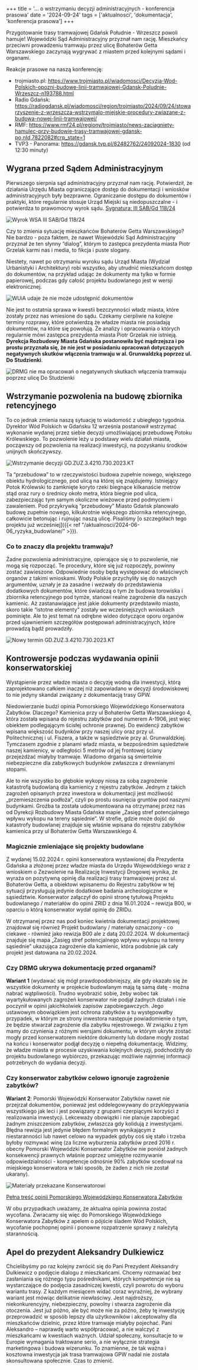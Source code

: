 +++
title = '... o wstrzymaniu decyzji administracyjnych - konferencja prasowa'
date = '2024-09-24'
tags = ['aktualnosci', 'dokumentacja', 'konferencja prasowa']
+++

Przygotowanie trasy tramwajowej Gdańsk Południe - Wrzeszcz powoli hamuje!
Wojewódzki Sąd Administracyjny przyznał nam rację. Mieszkańcy przeciwni prowadzeniu tramwaju przez ulicę Bohaterów Getta Warszawskiego zaczynają wygrywać z miastem przed kolejnymi sądami i organami. 

<!--more-->

Reakcje prasowe na naszą konferencję:
* trojmiasto.pl: https://www.trojmiasto.pl/wiadomosci/Decyzja-Wod-Polskich-opozni-budowe-linii-tramwajowej-Gdansk-Poludnie-Wrzeszcz-n193788.html
* Radio Gdańsk: https://radiogdansk.pl/wiadomosci/region/trojmiasto/2024/09/24/stowarzyszenie-z-wrzeszcza-wstrzymalo-miejskie-procedury-zwiazane-z-budowa-nowej-linii-tramwajowej/
* RMF: https://www.rmf24.pl/regiony/trojmiasto/news-zaciagniety-hamulec-przy-budowie-trasy-tramwajowej-gdansk-po,nId,7822082#crp_state=1
* TVP3 - Panorama: https://gdansk.tvp.pl/82482762/24092024-1830 (od 12:30 minuty)

## Wygrana przed Sądem Administracyjnym

Pierwszego sierpnia sąd administracyjny przyznał nam rację. Potwierdził, że działania Urzędu Miasta ograniczające dostęp do dokumentacji i wniosków administracyjnych były bezprawne. Ograniczanie dostępu do dokumentów i praktyki, które regularnie stosuje Urząd Miejski są niedopuszczalne - i potwierdza to prawomocny wyrok sądu. 
[Sygnatura: III SAB/Gd 118/24](https://orzeczenia.nsa.gov.pl/doc/9F89CDBA22)

![Wyrok WSA III SAB/Gd 118/24](WSA-wyrok.jpg)

Czy to zmienia sytuację mieszkańców Bohaterów Getta Warszawskiego? 
Nie bardzo - poza faktem, że nawet Wojewódzki Sąd Administracyjny przyznał że ten słynny “dialog”, którym to zastępca prezydenta miasta Piotr Grzelak karmi nas i media, to fikcja i puste slogany.

Niestety, nawet po otrzymaniu wyroku sądu Urząd Miasta (Wydział Urbanistyki i Architektury) robi wszystko, aby utrudnić mieszkańcom dostęp do dokumentów, na przykład udając że dokumenty ma tylko w formie papierowej, podczas gdy całość projektu budowlanego jest w wersji elektronicznej. 

![WUiA udaje że nie może udostępnić dokumentów](WUiA-dokumenty_papierowe.png)

Nie jest to ostatnia sprawa w kwestii bezczynności władz miasta, które zostały przez nas wniesione do sądu. Czekamy cierpliwie na kolejne terminy rozprawy, które potwierdzą że władze miasta nie posiadają dokumentów, na które się powołują. Że analizy i opracowania o których regularnie mówi zastępca prezydenta miasta Piotr Grzelak nie istnieją. 
**Dyrekcja Rozbudowy Miasta Gdańska postanowiła być mądrzejsza i po prostu przyznała się, że nie jest w posiadaniu opracowań dotyczących negatywnych skutków włączenia tramwaju w al. Grunwaldzką poprzez ul. Do Studzienki**. 

![DRMG nie ma opracowań o negatywnych skutkach włączenia tramwaju poprzez ulicę Do Studzienki](brak_opracowan_o_negatywnych_skutkach_do_studzienki.png)

## Wstrzymanie pozwolenia na budowę zbiornika retencyjnego

To co jednak zmienia naszą sytuację to wiadomość z ubiegłego tygodnia. Dyrektor Wód Polskich w Gdańsku 12 września postanowił wstrzymać wykonanie wydanej przez siebie decyzji umożliwiającej przebudowę Potoku Królewskiego. To pozwolenie leży u podstawy wielu działań miasta, począwszy od pozwolenia na realizacji inwestycji, na pozyskaniu środków unijnych skończywszy. 

![Wstrzymanie decyzji GD.ZUZ.3.4210.730.2023.KT](wody-polskie_wstrzymanie_decyzji.jpg)

Ta “przebudowa” to w rzeczywistości budowa zupełnie nowego, większego obiektu hydrologicznego, pod ulicą na której się znajdujemy. Istniejący Potok Królewski to zamknięte koryto rzeki biegnące kilkanaście metrów stąd oraz rury o średnicy około metra, która biegnie pod ulica, zabezpieczając tym samym okoliczne wieżowce przed podmyciem i zawaleniem. 
Pod przykrywką “przebudowy” Miasto Gdańsk planowało budowę zupełnie nowego, kilkukrotnie większego zbiornika retencyjnego, całkowicie betonując i rujnując naszą ulicę. Pisaliśmy [o szczegółach tego projektu już wcześniej]({{< ref "/aktualnosci/2024-06-06_ryzyka_budowlane/" >}}).

### Co to znaczy dla projektu tramwaju? 

Żadne pozwolenia administracyjne, opierające się o to pozwolenie, nie mogą się rozpocząć. Te procedury, które się już rozpoczęły, powinny zostać zawieszone. Odpowiednie osoby będą występować do właściwych organów z takimi wnioskami. 
Wody Polskie przychyliły się do naszych argumentów, uznały je za zasadne i wezwały do przedstawienia dodatkowych dokumentów, które świadczą o tym że budowa torowiska i zbiornika retencyjnego pod tymże, stanowi realne zagrożenie dla naszych kamienic.
Aż zastanawiające jest jakie dokumenty przedstawiło miasto, skoro takie “istotne elementy” zostały we wcześniejszych wnioskach pominięte. Ale to jest temat na odrębne wideo dotyczące oporu organów przed ujawnieniem szczegółów postępowań administracyjnych, które prowadzą bądź prowadziły. 

![Nowy termin GD.ZUZ.3.4210.730.2023.KT](wody-polskie_nowy-termin.png)

## Kontrowersje podczas wydawania opinii konserwatorskiej

Wystąpienie przez władze miasta o decyzję wodną dla inwestycji, którą zaprojektowano całkiem inaczej niż zapowiadano w decyzji środowiskowej to nie jedyny skandal związany z dokumentacją trasy GPW.

Niedowierzanie budzi opinia Pomorskiego Wojewódzkiego Konserwatora Zabytków. Dlaczego? Kamienica przy ul Bohaterów Getta Warszawskiego 4, która została wpisana do rejestru zabytków pod numerem A-1906, jest więc obiektem podlegającym ścisłej ochronie prawnej. Do ewidencji zabytków wpisana większość budynków przy naszej ulicy oraz przy ul. Politechnicznej i ul. Fiszera, a także w sąsiedztwie przy al. Grunwaldzkiej.  Tymczasem zgodnie z planami władz miasta, w bezpośrednim sąsiedztwie naszej kamienicy, w odległości 5 metrów od jej frontowej ściany przejeżdżać miałyby tramwaje. Wiadomo drgania są śmiertelnie niebezpieczne dla zabytkowych budynków zwłaszcza z drewnianymi stopami.   

Ale to nie wszystko bo głębokie wykopy niosą za sobą zagrożenie katastrofą budowlaną dla kamienicy z rejestru zabytków. Jednym z takich zagrożeń opisanych przez inwestora w dokumentacji jest możliwość „przemieszczenia podłoża”, czyli po prostu osunięcia gruntów pod naszymi budynkami. Groźba ta została udokumentowana na otrzymanej przez nas od Dyrekcji Rozbudowy Miasta Gdańska mapie „Zasięg stref potencjalnego wpływu wykopu na tereny sąsiednie”. W strefie, gdzie może dojść do katastrofy budowlanej znajduje się właśnie wpisana do rejestru zabytków kamienica przy ul Bohaterów Getta Warszawskiego 4.


### Magicznie zmieniające się projekty budowlane

Z wydanej 15.02.2024 r. opinii konserwatora wystawionej dla Prezydenta Gdańska a złożonej przez władze miasta do Urzędu Wojewódzkiego wraz z wnioskiem o Zezwolenie na Realizację Inwestycji Drogowej wynika, że wyraża on pozytywną opinię dla realizacji trasy tramwajowej przez ul. Bohaterów Getta, a obiektowi wpisanemu do Rejestru zabytków w tej sytuacji przysługują jedynie dodatkowe badania archeologiczne w sąsiedztwie. Konserwator załączył do opinii stronę tytułową Projektu budowlanego / materiałów do opinii ZRID z dnia 16.01.2024 – rewizja B00, w oparciu o którą konserwator wydał opinię do ZRIDu.

W otrzymanej przez nas pod koniec kwietnia dokumentacji projektowej znajdował się również Projekt budowlany / materiały oznaczony - co ciekawe - również jako rewizja B00 ale z datą 20.02.2024. W dokumentacji znajduje się mapa „Zasięg stref potencjalnego wpływu wykopu na tereny sąsiednie” ukazująca zagrożenie dla kamienic, która podobnie jak cały projekt jest datowana na 20.02.2024.

### Czy DRMG ukrywa dokumentację przed organami?

**Wariant 1** (wydawać się mógł prawdopodobniejszy, ale gdy okazało się że wszystkie dokumenty w projekcie budowlanym mają tą samą datę - można nabrać wątpliwości). 
Trudno wyobrazić sobie, żeby wobec tak wyartykułowanych zagrożeń konserwator nie podjął żadnych działań i nie poczynił w opinii jakichkolwiek zapisów zapobiegawczych. Jego ustawowym obowiązkiem jest ochrona zabytków a tu występowałby przypadek, w którym ze strony inwestora następuje powiadomienie o tym, że będzie stwarzał zagrożenie dla zabytku rejestrowego. 
W związku z tym mamy do czynienia z różnymi wersjami dokumentu, w którym ukryte zostać mogły przed konserwatorem niektóre dokumenty lub dodane mogły zostać na końcu i konserwator podjął decyzję o niepełną dokumentację. Widzimy, że władze miasta w procesie uzyskiwania kolejnych decyzji, podchodziły do projektu budowlanego wybiórczo, przekazując możliwie najmniej informacji potrzebnych do wydania decyzji.


### Czy konserwator zabytków celowo ignoruje zagrożenie zabytków?

**Wariant 2**: Pomorski Wojewódzki Konserwator Zabytków nawet nie przejrzał dokumentów, ponieważ jest oddelegowywany do przyklepywania wszystkiego jak leci i jest powiązany z grupami czerpiącymi korzyści z realizowania inwestycji. Lekceważy obowiązki i nie planuje zapobiegać żadnym zniszczeniom zabytków, zwłaszcza gdy kolidują z inwestycjami. Błędna rewizja jest jedynie błędem formalnym wynikającym z niestaranności lub nawet celowo na wypadek gdyby coś się stało i trzeba byłoby rozmywać winę (za liczne wyburzenia zabytków przed 2016 r. obecny Pomorski Wojewódzki Konserwator Zabytków nie poniósł żadnych konsekwencji prawnych właśnie poprzez umiejętne rozmywanie odpowiedzialności - kompetencje odnośnie 90% zabytków scedował na miejskiego konserwatora w taki sposób, że żaden z nich nie został ukarany).

![Materiały przekazane Konserwatorowi](projekt_str-tytulowa_konserwator.png)

[Pełna treść opinii Pomorskiego Wojewódzkiego Konserwatora Zabytków](PWKZ_Gdansk_pozytywna_opinia.pdf)

W obu przypadkach uważamy, że aktualna opinia powinna zostać wycofana. Zwracamy się więc do Pomorskiego Wojewódzkiego Konserwatora Zabytków z apelem o pójście śladem Wód Polskich, wycofanie pochopnej opinii i ponowne rozpatrzenie sprawy z należytą starannością.

## Apel do prezydent Aleksandry Dulkiewicz

Chcielibyśmy po raz kolejny zwrócić się do Pani Prezydent Aleksandry Dulkiewicz o podjęcie dialogu z mieszkańcami. Chcemy rozmawiać bez zasłaniania się różnego typu pośrednikami, których kompetencje nie są wystarczające do podjęcia zasadniczej kwestii, czyli powrotu do wyboru wariantu trasy. Z każdym miesiącem widać coraz wyraźniej, że wybrany wariant jest mówiąc delikatnie niewłaściwy. Jest najdroższy, niekonkurencyjny, niebezpieczny, powolny i stwarza zagrożenie dla otoczenia. Jest już późno, ale być może nie za późno, żeby tę inwestycję przeprowadzić w sposób lepszy dla użytkowników i akceptowalny dla mieszkańców dzielnic, przez które tramwaje miałyby pojechać. Pani Aleksandro – naprawdę warto współpracować, a nie walczyć z mieszkańcami w kwestiach ważnych. Udział społeczny, konsultacje to w Europie wymagania traktowane serio, a nie wyłącznie strategia marketingowa i budowa wizerunku. To znamienne, że tak ważna i kosztowna inwestycja jak trasa tramwajowa GPW nadal nie została skonsultowana społecznie. Czas to zmienić. 
